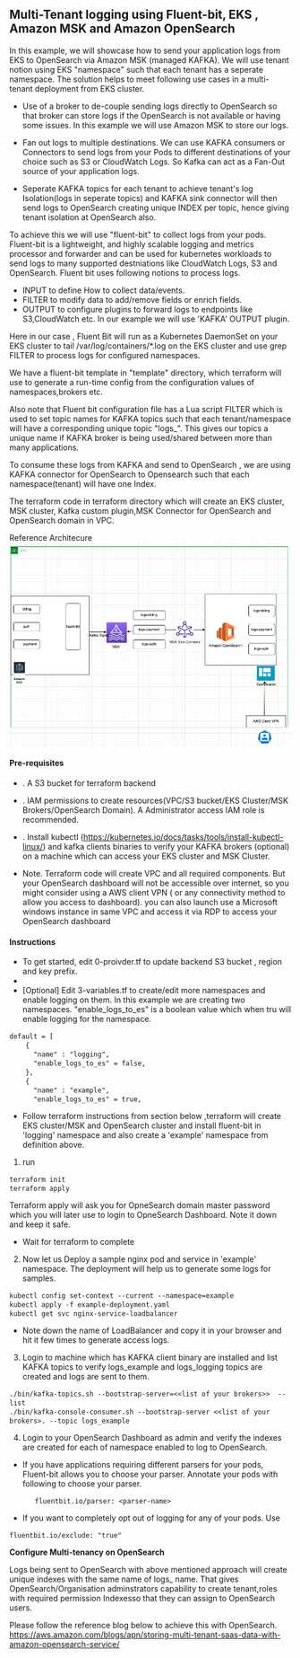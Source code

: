 ## Multi-Tenant logging using Fluent-bit, EKS , Amazon MSK and  Amazon OpenSearch

In this example, we will showcase how to send your application logs from EKS to OpenSearch via Amazon MSK (managed KAFKA). We will use tenant notion using EKS "namespace" such that each tenant has a seperate namespace.  The solution helps to meet following use cases in a multi-tenant deployment from EKS cluster.

* Use of a broker to de-couple sending logs directly to OpenSearch so that broker can store logs if the OpenSearch is not available or having  some issues. In this example we will use Amazon MSK to store our logs.

* Fan out logs to multiple destinations. We can use KAFKA consumers or Connectors to send logs from your Pods to different destinations of your choice such as S3 or CloudWatch Logs. So Kafka can act as a Fan-Out source of your application logs.

* Seperate KAFKA topics for each tenant to achieve tenant's log Isolation(logs in seperate topics) and KAFKA sink connector will then send logs to OpenSearch creating unique INDEX per topic, hence giving tenant isolation at OpenSearch also.

To achieve this we will use "fluent-bit" to collect logs from your pods. Fluent-bit is a lightweight, and highly scalable logging and metrics processor and forwarder and can be used for kubernetes workloads  to send logs to many supported destniations like CloudWatch Logs, S3 and  OpenSearch. Fluent bit uses following notions to process logs.

* INPUT to define How to collect data/events.
* FILTER to modify data to add/remove fields or enrich fields.
* OUTPUT to configure plugins to forward logs to endpoints like S3,CloudWatch etc. In our example we will use 'KAFKA' OUTPUT plugin.

Here in our case , Fluent Bit will run as a Kubernetes DaemonSet on your EKS cluster to tail /var/log/containers/*.log on the EKS cluster and use grep FILTER to process logs for configured namespaces.

We have a fluent-bit template in "template" directory, which terraform will use to generate a run-time config from the configuration values of namespaces,brokers etc.

Also note that Fluent bit configuration file has a Lua script FILTER  which is used to set topic names for KAFKA topics such that each tenant/namespace will have a corresponding unique topic "logs_<namespace>". This gives our topics a unique name if KAFKA broker is being used/shared between more than many applications.

To consume these logs from KAFKA and send to OpenSearch , we are using KAFKA connector for OpenSearch to Opensearch such that each namespace(tenant) will have one Index.

The terraform code in terraform directory which will create an EKS cluster, MSK cluster, Kafka custom plugin,MSK Connector for OpenSearch  and OpenSearch domain in VPC.

Reference Architecure ![Architecture](Ref-Architecture.png?raw=true "Title")


#### Pre-requisites

* . A S3 bucket for terraform backend
* . IAM permissions to create resources(VPC/S3 bucket/EKS Cluster/MSK Brokers/OpenSearch Domain). A Administrator access IAM role is recommended.
* . Install kubectl (https://kubernetes.io/docs/tasks/tools/install-kubectl-linux/) and kafka clients binaries to verify your KAFKA brokers (optional) on a machine which can access your EKS cluster and MSK Cluster.


* Note. Terraform code will create VPC and all required components. But your OpenSearch dashboard will not be accessible over internet, so you might consider using a AWS client VPN ( or any connectivity method to allow you access to dashboard). you can also launch use a Microsoft windows instance in same VPC and access it via RDP to access your OpenSearch dashboard 

#### Instructions

* To get started, edit 0-proivder.tf to update backend S3 bucket , region and key prefix.
* 
* [Optional] Edit 3-variables.tf to create/edit more namespaces and enable logging on them. In this example we are creating two namespaces. "enable_logs_to_es" is a boolean value which when tru will enable logging for the namespace.
```
default = [
    {
      "name" : "logging",
      "enable_logs_to_es" = false,
    },
    {
      "name" : "example",
      "enable_logs_to_es" = true,
```

* Follow terraform instructions from section below ,terraform will create EKS cluster/MSK and OpenSearch cluster and install fluent-bit in 'logging' namespace and also create a 'example' namespace from definition above.

1. run 
```
terraform init
terraform apply

```
Terraform apply will ask you for OpneSearch domain master password which you will later use to login to OpneSearch Dashboard. Note it down and keep it safe.

* Wait for terraform to complete 
2. Now let us Deploy a sample nginx pod and service  in 'example' namespace. The deployment will help us to generate some logs for samples.
```
kubectl config set-context --current --namespace=example
kubectl apply -f example-deployment.yaml
kubectl get svc nginx-service-loadbalancer

```
* Note down the name of LoadBalancer and copy it in your browser and hit it few times to generate access logs.

3. Login to machine which has KAFKA client binary are installed and list KAFKA topics to verify logs_example and logs_logging topics are created and logs are sent to them.
 
```
./bin/kafka-topics.sh --bootstrap-server=<<list of your brokers>>  --list
./bin/kafka-console-consumer.sh --bootstrap-server <<list of your brokers>. --topic logs_example    

```
4. Login to your OpenSearch Dashboard as admin and verify the indexes are created for each of namespace enabled to log to OpenSearch. 


* If you have applications requiring different parsers for your pods, Fluent-bit allows you to choose your parser. Annotate your pods with following to choose your parser.
   ```
      fluentbit.io/parser: <parser-name>
   ```
* If you want to completely opt out of logging for any of your pods. Use

```
fluentbit.io/exclude: "true"
```
    
 **Configure Multi-tenancy on OpenSearch**
    
 Logs being sent to OpenSearch with above mentioned approach will create unique indexes with the same name of logs_<namespace> name. That gives OpenSearch/Organisation adminstrators capability to create tenant,roles with required permission Indexesso that they can assign to OpenSearch users.
    
Please follow the reference blog below to achieve this with OpenSearch.
https://aws.amazon.com/blogs/apn/storing-multi-tenant-saas-data-with-amazon-opensearch-service/


